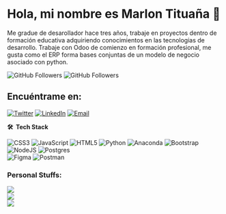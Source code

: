 # Hola, mi nombre es Marlon Tituaña 👋
Me gradue de desarollador hace tres años, trabaje en proyectos dentro de formación educativa adquiriendo conocimientos en las tecnologias de desarrollo.
Trabaje con Odoo de comienzo en formación profesional, me gusta como el ERP forma bases conjuntas de un modelo de negocio asociado con python.

![GitHub Followers](https://img.shields.io/github/followers/marlonjt?style=social)
![GitHub Followers](https://img.shields.io/github/stars/marlonjt?style=social)

## Encuéntrame en:
[![Twitter](https://img.shields.io/badge/Twitter-@marlonjt_-1DA1F2?style=for-the-badge&logo=twitter&logoColor=white&labelColor=101010)](https://twitter.com/marlonjt_)
[![LinkedIn](https://img.shields.io/badge/LinkedIn-Marlon_Tituaña-0077B5?style=for-the-badge&logo=linkedin&logoColor=white&labelColor=101010)](https://www.linkedin.com/in/marlon-tituaña)
[![Email](https://img.shields.io/badge/marlon.tituana20@gmail.com-email_personal-D14836?style=for-the-badge&logo=gmail&logoColor=white&labelColor=101010)](mailto:/marlon.tituana20@gmail.com)

**🛠 &nbsp;Tech Stack**

![CSS3](https://img.shields.io/badge/css3-%231572B6.svg?style=for-the-badge&logo=css3&logoColor=white) 
![JavaScript](https://img.shields.io/badge/javascript-%23323330.svg?style=for-the-badge&logo=javascript&logoColor=%23F7DF1E) 
![HTML5](https://img.shields.io/badge/html5-%23E34F26.svg?style=for-the-badge&logo=html5&logoColor=white) 
![Python](https://img.shields.io/badge/python-3670A0?style=for-the-badge&logo=python&logoColor=ffdd54) 
![Anaconda](https://img.shields.io/badge/Anaconda-%2344A833.svg?style=for-the-badge&logo=anaconda&logoColor=white) 
![Bootstrap](https://img.shields.io/badge/bootstrap-%23563D7C.svg?style=for-the-badge&logo=bootstrap&logoColor=white) 
![NodeJS](https://img.shields.io/badge/node.js-6DA55F?style=for-the-badge&logo=node.js&logoColor=white) 
![Postgres](https://img.shields.io/badge/postgres-%23316192.svg?style=for-the-badge&logo=postgresql&logoColor=white) 	
![Figma](https://img.shields.io/badge/figma-%23F24E1E.svg?style=for-the-badge&logo=figma&logoColor=white) 
![Postman](https://img.shields.io/badge/Postman-FF6C37?style=for-the-badge&logo=postman&logoColor=white) 

### Personal Stuffs:
![](https://github-readme-stats.vercel.app/api?username=marlonjt&show_icons=true&theme=dark&hide_border=true&include_all_commits=false&count_private=true)<br/>
![](https://github-readme-streak-stats.herokuapp.com/?user=marlonjt&theme=dark&hide_border=true)<br/>
![](https://github-readme-stats.vercel.app/api/top-langs/?username=marlonjt&theme=dark&hide_border=true&include_all_commits=false&count_private=true&layout=compact)
